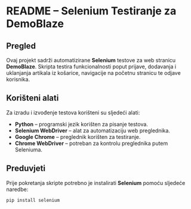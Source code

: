 # README – Selenium Testiranje za DemoBlaze

## Pregled
Ovaj projekt sadrži automatizirane **Selenium** testove za web stranicu **DemoBlaze**. Skripta testira funkcionalnosti poput prijave, dodavanja i uklanjanja artikala iz košarice, navigacije na početnu stranicu te odjave korisnika.

## Korišteni alati
Za izradu i izvođenje testova korišteni su sljedeći alati:
- **Python** – programski jezik korišten za pisanje testova.
- **Selenium WebDriver** – alat za automatizaciju web preglednika.
- **Google Chrome** – preglednik korišten za testiranje.
- **Chrome WebDriver** – potreban za kontrolu preglednika putem Seleniuma.

## Preduvjeti
Prije pokretanja skripte potrebno je instalirati **Selenium** pomoću sljedeće naredbe:

```bash
pip install selenium
